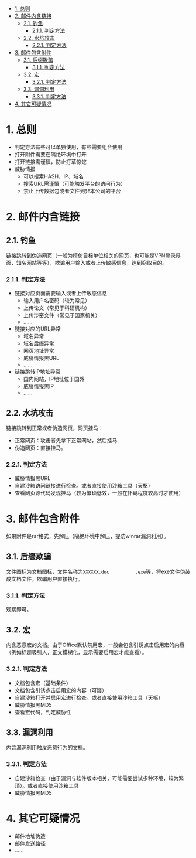 - [1. 总则](#1-总则)
- [2. 邮件内含链接](#2-邮件内含链接)
  - [2.1. 钓鱼](#21-钓鱼)
    - [2.1.1. 判定方法](#211-判定方法)
  - [2.2. 水坑攻击](#22-水坑攻击)
    - [2.2.1. 判定方法](#221-判定方法)
- [3. 邮件包含附件](#3-邮件包含附件)
  - [3.1. 后缀欺骗](#31-后缀欺骗)
    - [3.1.1. 判定方法](#311-判定方法)
  - [3.2. 宏](#32-宏)
    - [3.2.1. 判定方法](#321-判定方法)
  - [3.3. 漏洞利用](#33-漏洞利用)
    - [3.3.1. 判定方法](#331-判定方法)
- [4. 其它可疑情况](#4-其它可疑情况)

# 1. 总则
* 判定方法有些可以单独使用，有些需要组合使用
* 打开附件需要在隔绝环境中打开
* 打开链接需谨慎，防止打草惊蛇
* 威胁情报
    * 可以搜索HASH、IP、域名
    * 搜索URL需谨慎（可能触发平台的访问行为）
    * 禁止上传数据包或者文件到非本公司的平台

# 2. 邮件内含链接
## 2.1. 钓鱼
链接跳转到伪造网页（一般为模仿目标单位相关的网页，也可能是VPN登录界面、知名网站等等），欺骗用户输入或者上传敏感信息，达到窃取目的。
### 2.1.1. 判定方法
* 链接对应页面需要输入或者上传敏感信息
    * 输入用户名密码（较为常见）
    * 上传论文（常见于科研机构）
    * 上传涉密文件（常见于国家机关）
    * ......
* 链接对应的URL异常
    * 域名异常
    * 域名后缀异常
    * 网页地址异常
    * 威胁情报黑URL
    * ......
* 链接跳转IP地址异常
    * 国内网站，IP地址位于国外
    * 威胁情报黑IP
    * ......

## 2.2. 水坑攻击
链接跳转到正常或者伪造网页，网页挂马：
* 正常网页：攻击者先拿下正常网站，然后挂马
* 伪造网页：直接挂马。

### 2.2.1. 判定方法
* 威胁情报黑URL
* 自建沙箱访问链接进行检查。或者直接使用沙箱工具（天枢）
* 查看网页源代码发现挂马（较为繁琐低效，一般在怀疑程度较高时才使用）

# 3. 邮件包含附件
如果附件是rar格式，先解压（隔绝环境中解压，提防winrar漏洞利用）。

## 3.1. 后缀欺骗
文件图标为文档图标，文件名称为`XXXXXX.doc          .exe`等，将exe文件伪装成文档文件，欺骗用户直接执行。

### 3.1.1. 判定方法
观察即可。

## 3.2. 宏
内含恶意宏的文档。由于Office默认禁用宏，一般会包含引诱点击启用宏的内容（例如标题吸引人，正文模糊化，显示需要启用宏才能查看）。

### 3.2.1. 判定方法
* 文档包含宏（基础条件）
* 文档包含引诱点击启用宏的内容（可疑）
* 自建沙箱打开并启用宏进行检查。或者直接使用沙箱工具（天枢）
* 威胁情报黑MD5
* 查看宏代码，判定威胁性

## 3.3. 漏洞利用
内含漏洞利用触发恶意行为的文档。

### 3.3.1. 判定方法
* 自建沙箱检查（由于漏洞与软件版本相关，可能需要尝试多种环境，较为繁琐）。或者直接使用沙箱工具
* 威胁情报黑MD5

# 4. 其它可疑情况
* 邮件地址伪造
* 邮件发送路径
* ......

